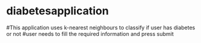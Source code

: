 # diabetesapplication
#This application uses k-nearest neighbours to classify if user has diabetes or not
#user needs to fill the required information and press submit 
